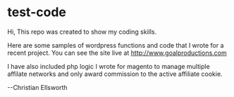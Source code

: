 test-code
=========

Hi,
This repo was created to show my coding skills.

Here are some samples of wordpress functions and code that I wrote for a recent project. You can see the site live at http://www.goalproductions.com

I have also included php logic I wrote for magento to manage multiple affilate networks and only award commission to the active affiliate cookie. 


--Christian Ellsworth
